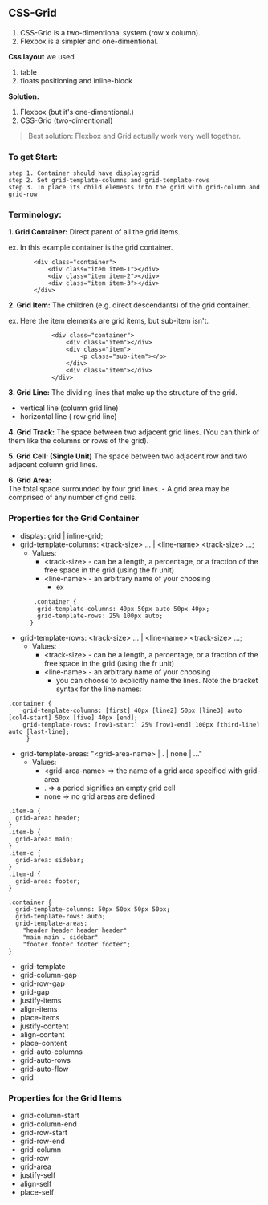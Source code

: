 ## CSS-Grid
  1. CSS-Grid is a two-dimentional system.(row x column).
  2. Flexbox  is a simpler and one-dimentional.
	
**Css layout**
we used 
1. table	
2. floats positioning and inline-block

**Solution.**
1. Flexbox  (but it's one-dimentional.)
2. CSS-Grid (two-dimentional)
	
> Best solution:
   Flexbox and Grid actually work very well together.

### To get Start:
	step 1. Container should have display:grid
	step 2. Set grid-template-columns and grid-template-rows
	step 3. In place its child elements into the grid with grid-column and grid-row

### Terminology:		
**1. Grid Container:**
Direct parent of all the grid items.

ex. In this example container is the grid container.
 ```
		<div class="container">
			<div class="item item-1"></div>
			<div class="item item-2"></div>
			<div class="item item-3"></div>
		</div>
```
**2. Grid Item:**
The children (e.g. direct descendants) of the grid container.

ex. Here the item elements are grid items, but sub-item isn't.
```			
			<div class="container">
				<div class="item"></div> 
				<div class="item">
					<p class="sub-item"></p>
				</div>
				<div class="item"></div>
			</div>
```
**3. Grid Line:**
The dividing lines that make up the structure of the grid.
- vertical line (column grid line)
- horizontal line ( row grid line)

**4. Grid Track:**
The space between two adjacent grid lines. (You can think of them like the columns or rows of the grid).

**5. Grid Cell: (Single Unit)**
The space between two adjacent row and two adjacent column grid lines.

**6. Grid Area:**	
The total space surrounded by four grid lines.
    - A grid area may be comprised of any number of grid cells.

### Properties for the Grid Container
- display:  grid | inline-grid;
- grid-template-columns: \<track-size\> ... | \<line-name\> \<track-size\> ...;
  - Values:
    - \<track-size\> \- can be a length, a percentage, or a fraction of the free space in the grid (using the fr unit)
    - \<line-name\> \- an arbitrary name of your choosing
       - ex
```
	   .container {
  		grid-template-columns: 40px 50px auto 50px 40px;
  		grid-template-rows: 25% 100px auto;
	  }
```
- grid-template-rows: \<track-size\> ... | \<line-name\> \<track-size\> ...;
  - Values:
    - \<track-size\> \- can be a length, a percentage, or a fraction of the free space in the grid (using the fr unit)
    - \<line-name\> \- an arbitrary name of your choosing
    	-  you can choose to explicitly name the lines. Note the bracket syntax for the line names:
```
.container {
	grid-template-columns: [first] 40px [line2] 50px [line3] auto [col4-start] 50px [five] 40px [end];
	grid-template-rows: [row1-start] 25% [row1-end] 100px [third-line] auto [last-line];
     }
```

- grid-template-areas: "\<grid-area-name\> | . | none | ..."
	- Values:
	    - \<grid-area-name\> => the name of a grid area specified with grid-area
	    - \.  => a period signifies an empty grid cell
	    - none => no grid areas are defined 
```
.item-a {
  grid-area: header;
}
.item-b {
  grid-area: main;
}
.item-c {
  grid-area: sidebar;
}
.item-d {
  grid-area: footer;
}

.container {
  grid-template-columns: 50px 50px 50px 50px;
  grid-template-rows: auto;
  grid-template-areas: 
    "header header header header"
    "main main . sidebar"
    "footer footer footer footer";
}
```
	    
	    
- grid-template
- grid-column-gap
- grid-row-gap
- grid-gap
- justify-items
- align-items
- place-items
- justify-content
- align-content
- place-content
- grid-auto-columns
- grid-auto-rows
- grid-auto-flow
- grid
	
### Properties for the Grid Items
- grid-column-start
- grid-column-end
- grid-row-start
- grid-row-end
- grid-column
- grid-row
- grid-area
- justify-self
- align-self
- place-self    	 
